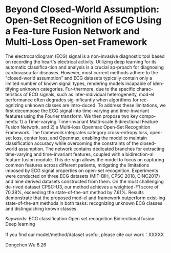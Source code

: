 # Beyond Closed-World Assumption: Open-Set Recognition of ECG Using a Fea-ture Fusion Network and Multi-Loss Open-set Framework

The electrocardiogram (ECG) signal is a non-invasive diagnostic tool based on recording the heart's electrical activity. Utilizing deep learning for its automatic classifica-tion and analysis is a crucial ap-proach for diagnosing cardiovascu-lar diseases. However, most current methods adhere to the "closed-world assumption" and ECG datasets typically contain only a limited number of known signal types, rendering models incapable of iden-tifying unknown categories. Fur-thermore, due to the specific charac-teristics of ECG signals, such as inter-individual heterogeneity, mod-el performance often degrades sig-nificantly when algorithms for rec-ognizing unknown classes are intro-duced. To address these limitations, we first decompose the ECG signal into time-varying and time-invariant features using the Fourier transform. We then propose two key compo-nents: 1) a Time-varying Time-invariant Multi-scale Bidirectional Feature Fusion Network, and 2) a Multi-loss Openmax Open-Set Recognition Framework. The framework integrates category cross-entropy loss, open-set loss, center loss, and Openmax, enabling the model to maintain classification accuracy while overcoming the constraints of the closed-world assumption. The network contains dedicated branches for extracting time-varying and time-invariant features, coupled with a bidirection-al feature fusion module. This de-sign allows the model to focus on capturing common features across different patients, mitigating the limitations imposed by ECG signal properties on open-set recognition. Experiments were conducted on three ECG datasets (MIT-BIH, CPSC 2018, CINC2017) and nine derived datasets constructed from them. On the most challenging de-rived dataset CPSC-U3, our method achieves a weighted-F1 score of 70.38%, exceeding the state-of-the-art method by 7.61%. Results demonstrate that the proposed mod-el and framework outperform exist-ing state-of-the-art methods in both tasks: recognizing unknown ECG classes and distinguishing known classes. 

*Keywords*:
ECG classification
Open set recognition
Bidirectional fusion
Deep learning

If you find our model/method/dataset useful, please cite our work：XXXXX


Dongchen Wu
6.26

